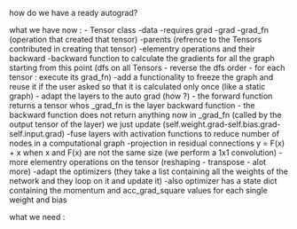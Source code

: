 how do we have a ready autograd?

what we have now :
    - Tensor class
        -data
        -requires grad
        -grad
        -grad_fn (operation that created that tensor)
        -parents (refrence to the Tensors contributed in creating that tensor)
        -elementry operations and their backward
        -backward function to calculate the gradients for all the graph  starting from this point (dfs on all Tensors - reverse the dfs order - for each tensor : execute its grad_fn)
        -add a functionality to freeze the graph and reuse it if the user asked so that it is calculated only once (like a static graph)
        - adapt the layers to the auto grad (how ?)
            - the forward function returns a tensor whos _grad_fn is the layer backward function
            - the backward function does not return anything now in _grad_fn (called by the output tensor of the layer) we just update (self.weight.grad-self.bias.grad-self.input.grad)
        -fuse layers with activation functions to reduce number of nodes in a computational graph
    -projection in residual connections y = F(x) + x  when x and F(x) are not the same size (we perform a 1x1 convolution)
    - more elementry operations on the tensor (reshaping - transpose - alot more)
    -adapt the optimizers (they take a list containing all the weights of the network and they loop on it and update it)
    -also optimizer has a state dict containing the momentum and acc_grad_square values for each single weight and bias

    
what we need :